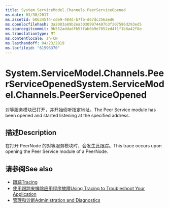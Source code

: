 ```yaml
---
title: System.ServiceModel.Channels.PeerServiceOpened
ms.date: 03/30/2017
ms.assetid: b06345f4-cde9-484d-b7fb-d67dc356aed6
ms.openlocfilehash: 3a2003a89b2ea30309974487b3f207596d293ed5
ms.sourcegitcommit: 9b552addadfb57fab0b9e7852ed4f1f1b8a42f8e
ms.translationtype: MT
ms.contentlocale: zh-CN
ms.lasthandoff: 04/23/2019
ms.locfileid: "61596370"
---
```

# <a name="systemservicemodelchannelspeerserviceopened"></a><span data-ttu-id="b3115-102">System.ServiceModel.Channels.PeerServiceOpened</span><span class="sxs-lookup"><span data-stu-id="b3115-102">System.ServiceModel.Channels.PeerServiceOpened</span></span>
<span data-ttu-id="b3115-103">对等服务模块已打开，并开始侦听指定地址。</span><span class="sxs-lookup"><span data-stu-id="b3115-103">The Peer Service module has been opened and started listening at the specified address.</span></span>  
  
## <a name="description"></a><span data-ttu-id="b3115-104">描述</span><span class="sxs-lookup"><span data-stu-id="b3115-104">Description</span></span>  
 <span data-ttu-id="b3115-105">在打开 PeerNode 的对等服务模块时，会发生此跟踪。</span><span class="sxs-lookup"><span data-stu-id="b3115-105">This trace occurs upon opening the Peer Service module of a PeerNode.</span></span>  
  
## <a name="see-also"></a><span data-ttu-id="b3115-106">请参阅</span><span class="sxs-lookup"><span data-stu-id="b3115-106">See also</span></span>

- [<span data-ttu-id="b3115-107">跟踪</span><span class="sxs-lookup"><span data-stu-id="b3115-107">Tracing</span></span>](../../../../../docs/framework/wcf/diagnostics/tracing/index.md)
- [<span data-ttu-id="b3115-108">使用跟踪来排除应用程序故障</span><span class="sxs-lookup"><span data-stu-id="b3115-108">Using Tracing to Troubleshoot Your Application</span></span>](../../../../../docs/framework/wcf/diagnostics/tracing/using-tracing-to-troubleshoot-your-application.md)
- [<span data-ttu-id="b3115-109">管理和诊断</span><span class="sxs-lookup"><span data-stu-id="b3115-109">Administration and Diagnostics</span></span>](../../../../../docs/framework/wcf/diagnostics/index.md)
